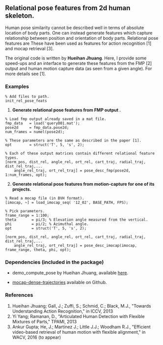 ## Relational pose features from 2d human skeleton. 

Human pose similarity cannot be described well in terms of absolute location of body parts. One can instead generate features which capture relationship between position and orientation of body parts. Relational pose features are These have been used as features for action recognition [1] and mocap retrieval [3].

The original code is written by **Hueihan Jhuang**. Here, I provide some speed-ups and an interface to generate these features from the FMP [2] output and human motion capture data (as seen from a given angle). For more details see [1].

### Examples
```
% Add files to path.
init_rel_pose_feats
```
1) **Generate relational pose features from FMP output .**
```
% Load fmp output already saved in a mat file.
fmp_data   = load('query001.mat');
pose2d     = fmp_data.pose2d;
num_frames = numel(pose2d);

% These parameters are the same as described in the paper [1].
opt        = struct('T', 5, 's', 2);  

% Each of these output matrices contain different relational feature types.
[norm_pos, dist_rel, angle_rel, ort_rel, cart_traj, radial_traj, dist_rel_traj,...
    angle_rel_traj, ort_rel_traj] = pose_desc_fmp(pose2d, 1:num_frames, opt);
```
2) **Generate relational pose features from motion-capture for one of its projects.**
```
% Read a mocap file (in BVH format).
[imocap, ~] = load_imocap_seq( '12_02', BASE_PATH, FPS);

% Pick parameters.
frame_range = 1:100;
theta       = pi/3; % Elevation angle measured from the vertical.
phi         = pi/2; % Azimuthal angle.
opt         = struct('T', 5, 's', 2);

[norm_pos, dist_rel, angle_rel, ort_rel, cart_traj, radial_traj, dist_rel_traj,...
    angle_rel_traj, ort_rel_traj] = pose_desc_imocap(imocap, frame_range, theta, phi, opt);
```

### Dependencies (included in the package)
- demo_compute_pose by Hueihan Jhuang, available [here](http://files.is.tue.mpg.de/jhmdb/demo_compute_pose.zip).

- [mocap-dense-trajectories](https://github.com/jltmtz/mocap-dense-trajectories) available on Github.

### References
1. Hueihan Jhuang; Gall, J.; Zuffi, S.; Schmid, C.; Black, M.J., "Towards Understanding Action Recognition," in ICCV, 2013
2. Yi Yang; Ramanan, D., "Articulated Human Detection with Flexible Mixtures of Parts," TPAMI, 2013
3. Ankur Gupta; He, J.; Martinez J.; Little J.J.; Woodham R.J., "Efficient video-based retrieval of human motion with flexible alignment," in WACV, 2016 (to appear) 
